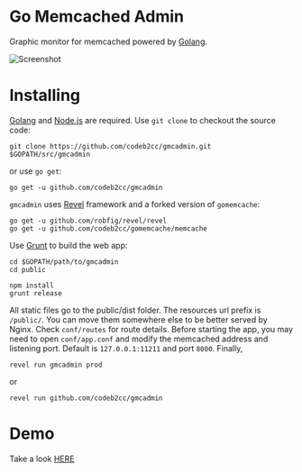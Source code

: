 Go Memcached Admin
==================

Graphic monitor for memcached powered by [Golang](http://golang.org/).

![Screenshot](https://raw.github.com/codeb2cc/gmcadmin/master/screenshot.png "gmcadmin")


Installing
==========

[Golang](http://golang.org/) and [Node.js](http://nodejs.org/) are required. Use `git clone` to checkout the source code:

    git clone https://github.com/codeb2cc/gmcadmin.git $GOPATH/src/gmcadmin

or use `go get`:

    go get -u github.com/codeb2cc/gmcadmin

`gmcadmin` uses [Revel](http://robfig.github.io/revel/) framework and a forked version of `gomemcache`:

    go get -u github.com/robfig/revel/revel
    go get -u github.com/codeb2cc/gomemcache/memcache

Use [Grunt](http://gruntjs.com/) to build the web app:

    cd $GOPATH/path/to/gmcadmin
    cd public

    npm install
    grunt release

All static files go to the public/dist folder. The resources url prefix is `/public/`. You can move them somewhere else to be better served by Nginx. Check `conf/routes` for route details. Before starting the app, you may need to open `conf/app.conf` and modify the memcached address and listening port. Default is `127.0.0.1:11211` and port `8000`. Finally,

    revel run gmcadmin prod

or

    revel run github.com/codeb2cc/gmcadmin


Demo
====

Take a look [HERE](http://mc.codeb2cc.com/)

